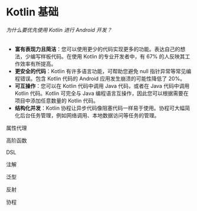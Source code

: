 # Kotlin 基础



###### 为什么要优先使用 Kotlin 进行 Android 开发？

- **富有表现力且简洁**：您可以使用更少的代码实现更多的功能。表达自己的想法，少编写样板代码。在使用 Kotlin 的专业开发者中，有 67% 的人反映其工作效率有所提高。
- **更安全的代码**：Kotlin 有许多语言功能，可帮助您避免 null 指针异常等常见编程错误。包含 Kotlin 代码的 Android 应用发生崩溃的可能性降低了 20%。
- **可互操作**：您可以在 Kotlin 代码中调用 Java 代码，或者在 Java 代码中调用 Kotlin 代码。Kotlin 可完全与 Java 编程语言互操作，因此您可以根据需要在项目中添加任意数量的 Kotlin 代码。
- **结构化并发**：Kotlin 协程让异步代码像阻塞代码一样易于使用。协程可大幅简化后台任务管理，例如网络调用、本地数据访问等任务的管理。





属性代理

高阶函数

DSL

注解

泛型

反射

协程